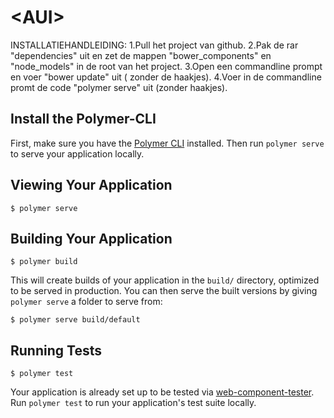 # \<AUI\>
INSTALLATIEHANDLEIDING:
1.Pull het project van github.
2.Pak de rar "dependencies" uit en zet de mappen "bower_components" en "node_models" in de root van het project.
3.Open een commandline prompt en voer "bower update" uit ( zonder de haakjes).
4.Voer in de commandline promt de code "polymer serve" uit (zonder haakjes).


## Install the Polymer-CLI

First, make sure you have the [Polymer CLI](https://www.npmjs.com/package/polymer-cli) installed. Then run `polymer serve` to serve your application locally.

## Viewing Your Application

```
$ polymer serve
```

## Building Your Application

```
$ polymer build
```

This will create builds of your application in the `build/` directory, optimized to be served in production. You can then serve the built versions by giving `polymer serve` a folder to serve from:

```
$ polymer serve build/default
```

## Running Tests

```
$ polymer test
```

Your application is already set up to be tested via [web-component-tester](https://github.com/Polymer/web-component-tester). Run `polymer test` to run your application's test suite locally.

